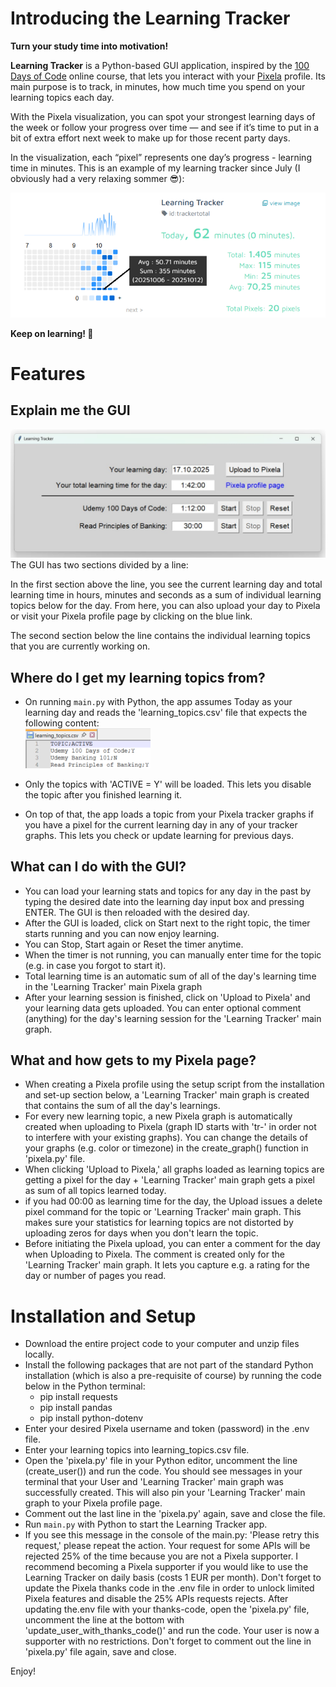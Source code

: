 # Introducing the Learning Tracker
**Turn your study time into motivation!**

**Learning Tracker** is a Python-based GUI application, inspired by the [100 Days of Code](https://www.udemy.com/course/100-days-of-code/) online course, that lets you interact with your [Pixela](https://pixe.la/) profile.
Its main purpose is to track, in minutes, how much time you spend on your learning topics each day.

With the Pixela visualization, you can spot your strongest learning days of the week or follow your progress over time — and see if it’s time to put in a bit of extra effort next week to make up for those recent party days.

In the visualization, each “pixel” represents one day’s progress - learning time in minutes. This is an example of my learning tracker since July (I obviously had a very relaxing sommer 😎):

<img src="Screenshots/Pixela.png" alt="App Screenshot" width="600"><br>

**Keep on learning! 🚀**

# Features
## Explain me the GUI
<img src="Screenshots/GUI.png" alt="App Screenshot" width="600"><br>
The GUI has two sections divided by a line: <br>

In the first section above the line, you see the current learning day and total learning time in hours, minutes and seconds as a sum of individual learning topics below for the day. From here, you can also upload your day to Pixela or visit your Pixela profile page by clicking on the blue link.<br>

The second section below the line contains the individual learning topics that you are currently working on.


## Where do I get my learning topics from?
- On running `main.py` with Python, the app assumes Today as your learning day and reads the 'learning_topics.csv' file that expects the following content:<br>
  <img src="Screenshots/learning_topics.png" alt="App Screenshot" width="200">

- Only the topics with 'ACTIVE = Y' will be loaded. This lets you disable the topic after you finished learning it.
- On top of that, the app loads a topic from your Pixela tracker graphs if you have a pixel for the current learning day in any of your tracker graphs. This lets you check or update learning for previous days.

## What can I do with the GUI?
- You can load your learning stats and topics for any day in the past by typing the desired date into the learning day input box and pressing ENTER. The GUI is then reloaded with the desired day.
- After the GUI is loaded, click on Start next to the right topic, the timer starts running and you can now enjoy learning.
- You can Stop, Start again or Reset the timer anytime.
- When the timer is not running, you can manually enter time for the topic (e.g. in case you forgot to start it).
- Total learning time is an automatic sum of all of the day's learning time in the 'Learning Tracker' main Pixela graph
- After your learning session is finished, click on 'Upload to Pixela' and your learning data gets uploaded. You can enter optional comment (anything) for the day's learning session for the 'Learning Tracker' main graph.

## What and how gets to my Pixela page?
- When creating a Pixela profile using the setup script from the installation and set-up section below, a 'Learning Tracker' main graph is created that contains the sum of all the day's learnings.
- For every new learning topic, a new Pixela graph is automatically created when uploading to Pixela (graph ID starts with 'tr-' in order not to interfere with your existing graphs). You can change the details of your graphs (e.g. color or timezone) in the create_graph() function in 'pixela.py' file. 
- When clicking 'Upload to Pixela,' all graphs loaded as learning topics are getting a pixel for the day + 'Learning Tracker' main graph gets a pixel as sum of all topics learned today. 
- if you had 00:00 as learning time for the day, the Upload issues a delete pixel command for the topic or 'Learning Tracker' main graph. This makes sure your statistics for learning topics are not distorted by uploading zeros for days when you don't learn the topic.
- Before initiating the Pixela upload, you can enter a comment for the day when Uploading to Pixela. The comment is created only for the 'Learning Tracker' main graph. It lets you capture e.g. a rating for the day or number of pages you read.

# Installation and Setup
- Download the entire project code to your computer and unzip files locally.
- Install the following packages that are not part of the standard Python installation (which is also a pre-requisite of course) by running the code below in the Python terminal:
    - pip install requests
    - pip install pandas
    - pip install python-dotenv
- Enter your desired Pixela username and token (password) in the .env file. 
- Enter your learning topics into learning_topics.csv file. 
- Open the 'pixela.py' file in your Python editor, uncomment the  line (create_user()) and run the code. You should see messages in your terminal that your User and 'Learning Tracker' main graph was successfully created. This will also pin your 'Learning Tracker' main graph to your Pixela profile page.
- Comment out the last line in the 'pixela.py' again, save and close the file.
- Run `main.py` with Python to start the Learning Tracker app.
- If you see this message in the console of the main.py: 'Please retry this request,' please repeat the action. Your request for some APIs will be rejected 25% of the time because you are not a Pixela supporter. I recommend becoming a Pixela supporter if you would like to use the Learning Tracker on daily basis (costs 1 EUR per month). Don't forget to update the Pixela thanks code in the .env file in order to unlock limited Pixela features and disable the 25% APIs requests rejects. After updating the.env file with your thanks-code, open the 'pixela.py' file, uncomment the line at the bottom with 'update_user_with_thanks_code()' and run the code. Your user is now a supporter with no restrictions. Don't forget to comment out the line in 'pixela.py' file again, save and close.

Enjoy!
